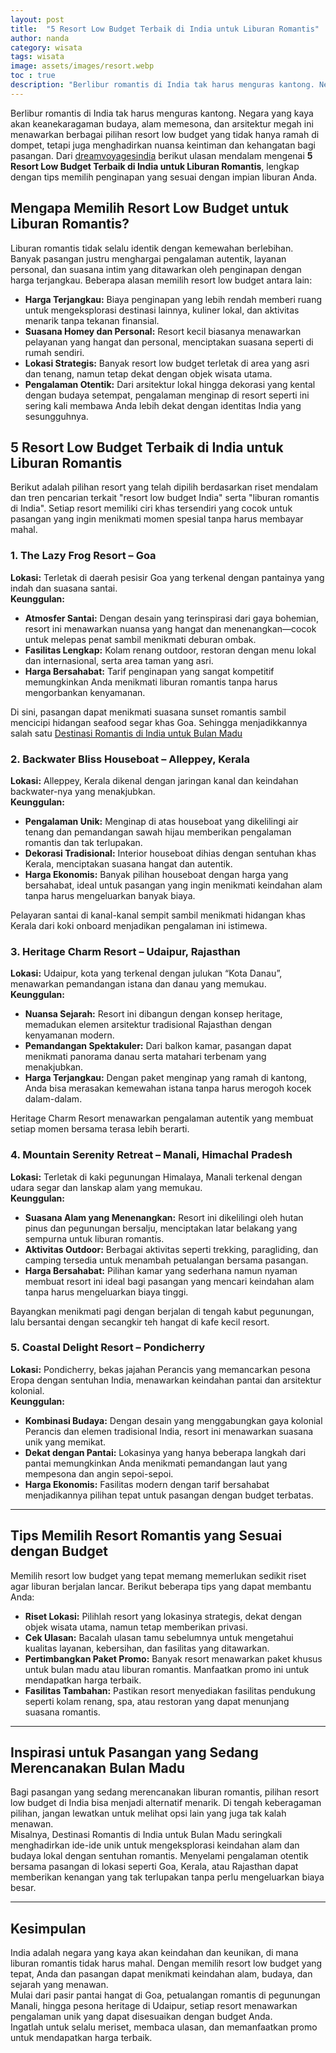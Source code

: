 ```yaml
---
layout: post
title:  "5 Resort Low Budget Terbaik di India untuk Liburan Romantis"
author: nanda
category: wisata
tags: wisata
image: assets/images/resort.webp
toc : true
description: "Berlibur romantis di India tak harus menguras kantong. Negara yang kaya akan keanekaragaman budaya, alam memesona, dan arsitektur megah ini menawarkan berbagai pilihan resort low budget yang tidak hanya ramah di dompet, tetapi juga menghadirkan nuansa keintiman dan kehangatan bagi pasangan"
---
```


Berlibur romantis di India tak harus menguras kantong. Negara yang kaya akan keanekaragaman budaya, alam memesona, dan arsitektur megah ini menawarkan berbagai pilihan resort low budget yang tidak hanya ramah di dompet, tetapi juga menghadirkan nuansa keintiman dan kehangatan bagi pasangan. Dari [dreamvoyagesindia](http://www.dreamvoyagesindia.com/) berikut ulasan mendalam mengenai **5 Resort Low Budget Terbaik di India untuk Liburan Romantis**, lengkap dengan tips memilih penginapan yang sesuai dengan impian liburan Anda.

## Mengapa Memilih Resort Low Budget untuk Liburan Romantis?

Liburan romantis tidak selalu identik dengan kemewahan berlebihan. Banyak pasangan justru menghargai pengalaman autentik, layanan personal, dan suasana intim yang ditawarkan oleh penginapan dengan harga terjangkau. Beberapa alasan memilih resort low budget antara lain:

- **Harga Terjangkau:** Biaya penginapan yang lebih rendah memberi ruang untuk mengeksplorasi destinasi lainnya, kuliner lokal, dan aktivitas menarik tanpa tekanan finansial.
- **Suasana Homey dan Personal:** Resort kecil biasanya menawarkan pelayanan yang hangat dan personal, menciptakan suasana seperti di rumah sendiri.
- **Lokasi Strategis:** Banyak resort low budget terletak di area yang asri dan tenang, namun tetap dekat dengan objek wisata utama.
- **Pengalaman Otentik:** Dari arsitektur lokal hingga dekorasi yang kental dengan budaya setempat, pengalaman menginap di resort seperti ini sering kali membawa Anda lebih dekat dengan identitas India yang sesungguhnya.

## 5 Resort Low Budget Terbaik di India untuk Liburan Romantis

Berikut adalah pilihan resort yang telah dipilih berdasarkan riset mendalam dan tren pencarian terkait "resort low budget India" serta "liburan romantis di India". Setiap resort memiliki ciri khas tersendiri yang cocok untuk pasangan yang ingin menikmati momen spesial tanpa harus membayar mahal.

### 1. The Lazy Frog Resort – Goa

**Lokasi:** Terletak di daerah pesisir Goa yang terkenal dengan pantainya yang indah dan suasana santai.  
**Keunggulan:**
- **Atmosfer Santai:** Dengan desain yang terinspirasi dari gaya bohemian, resort ini menawarkan nuansa yang hangat dan menenangkan—cocok untuk melepas penat sambil menikmati deburan ombak.
- **Fasilitas Lengkap:** Kolam renang outdoor, restoran dengan menu lokal dan internasional, serta area taman yang asri.
- **Harga Bersahabat:** Tarif penginapan yang sangat kompetitif memungkinkan Anda menikmati liburan romantis tanpa harus mengorbankan kenyamanan.

Di sini, pasangan dapat menikmati suasana sunset romantis sambil mencicipi hidangan seafood segar khas Goa.
Sehingga menjadikkannya salah satu [Destinasi Romantis di India untuk Bulan Madu](http://www.dreamvoyagesindia.com/info/destinasi-romantis-di-india-tempat-terbaik-untuk-bulan-madu/)

### 2. Backwater Bliss Houseboat – Alleppey, Kerala

**Lokasi:** Alleppey, Kerala dikenal dengan jaringan kanal dan keindahan backwater-nya yang menakjubkan.  
**Keunggulan:**
- **Pengalaman Unik:** Menginap di atas houseboat yang dikelilingi air tenang dan pemandangan sawah hijau memberikan pengalaman romantis dan tak terlupakan.
- **Dekorasi Tradisional:** Interior houseboat dihias dengan sentuhan khas Kerala, menciptakan suasana hangat dan autentik.
- **Harga Ekonomis:** Banyak pilihan houseboat dengan harga yang bersahabat, ideal untuk pasangan yang ingin menikmati keindahan alam tanpa harus mengeluarkan banyak biaya.

Pelayaran santai di kanal-kanal sempit sambil menikmati hidangan khas Kerala dari koki onboard menjadikan pengalaman ini istimewa.

### 3. Heritage Charm Resort – Udaipur, Rajasthan

**Lokasi:** Udaipur, kota yang terkenal dengan julukan “Kota Danau”, menawarkan pemandangan istana dan danau yang memukau.  
**Keunggulan:**
- **Nuansa Sejarah:** Resort ini dibangun dengan konsep heritage, memadukan elemen arsitektur tradisional Rajasthan dengan kenyamanan modern.
- **Pemandangan Spektakuler:** Dari balkon kamar, pasangan dapat menikmati panorama danau serta matahari terbenam yang menakjubkan.
- **Harga Terjangkau:** Dengan paket menginap yang ramah di kantong, Anda bisa merasakan kemewahan istana tanpa harus merogoh kocek dalam-dalam.

Heritage Charm Resort menawarkan pengalaman autentik yang membuat setiap momen bersama terasa lebih berarti.

### 4. Mountain Serenity Retreat – Manali, Himachal Pradesh

**Lokasi:** Terletak di kaki pegunungan Himalaya, Manali terkenal dengan udara segar dan lanskap alam yang memukau.  
**Keunggulan:**
- **Suasana Alam yang Menenangkan:** Resort ini dikelilingi oleh hutan pinus dan pegunungan bersalju, menciptakan latar belakang yang sempurna untuk liburan romantis.
- **Aktivitas Outdoor:** Berbagai aktivitas seperti trekking, paragliding, dan camping tersedia untuk menambah petualangan bersama pasangan.
- **Harga Bersahabat:** Pilihan kamar yang sederhana namun nyaman membuat resort ini ideal bagi pasangan yang mencari keindahan alam tanpa harus mengeluarkan biaya tinggi.

Bayangkan menikmati pagi dengan berjalan di tengah kabut pegunungan, lalu bersantai dengan secangkir teh hangat di kafe kecil resort. 

### 5. Coastal Delight Resort – Pondicherry

**Lokasi:** Pondicherry, bekas jajahan Perancis yang memancarkan pesona Eropa dengan sentuhan India, menawarkan keindahan pantai dan arsitektur kolonial.  
**Keunggulan:**
- **Kombinasi Budaya:** Dengan desain yang menggabungkan gaya kolonial Perancis dan elemen tradisional India, resort ini menawarkan suasana unik yang memikat.
- **Dekat dengan Pantai:** Lokasinya yang hanya beberapa langkah dari pantai memungkinkan Anda menikmati pemandangan laut yang mempesona dan angin sepoi-sepoi.
- **Harga Ekonomis:** Fasilitas modern dengan tarif bersahabat menjadikannya pilihan tepat untuk pasangan dengan budget terbatas.

---

## Tips Memilih Resort Romantis yang Sesuai dengan Budget

Memilih resort low budget yang tepat memang memerlukan sedikit riset agar liburan berjalan lancar. Berikut beberapa tips yang dapat membantu Anda:

- **Riset Lokasi:** Pilihlah resort yang lokasinya strategis, dekat dengan objek wisata utama, namun tetap memberikan privasi.
- **Cek Ulasan:** Bacalah ulasan tamu sebelumnya untuk mengetahui kualitas layanan, kebersihan, dan fasilitas yang ditawarkan.
- **Pertimbangkan Paket Promo:** Banyak resort menawarkan paket khusus untuk bulan madu atau liburan romantis. Manfaatkan promo ini untuk mendapatkan harga terbaik.
- **Fasilitas Tambahan:** Pastikan resort menyediakan fasilitas pendukung seperti kolam renang, spa, atau restoran yang dapat menunjang suasana romantis.

---

## Inspirasi untuk Pasangan yang Sedang Merencanakan Bulan Madu

Bagi pasangan yang sedang merencanakan liburan romantis, pilihan resort low budget di India bisa menjadi alternatif menarik. Di tengah keberagaman pilihan, jangan lewatkan untuk melihat opsi lain yang juga tak kalah menawan.  
Misalnya, Destinasi Romantis di India untuk Bulan Madu seringkali menghadirkan ide-ide unik untuk mengeksplorasi keindahan alam dan budaya lokal dengan sentuhan romantis. Menyelami pengalaman otentik bersama pasangan di lokasi seperti Goa, Kerala, atau Rajasthan dapat memberikan kenangan yang tak terlupakan tanpa perlu mengeluarkan biaya besar.

---

## Kesimpulan

India adalah negara yang kaya akan keindahan dan keunikan, di mana liburan romantis tidak harus mahal. Dengan memilih resort low budget yang tepat, Anda dan pasangan dapat menikmati keindahan alam, budaya, dan sejarah yang menawan.  
Mulai dari pasir pantai hangat di Goa, petualangan romantis di pegunungan Manali, hingga pesona heritage di Udaipur, setiap resort menawarkan pengalaman unik yang dapat disesuaikan dengan budget Anda.  
Ingatlah untuk selalu meriset, membaca ulasan, dan memanfaatkan promo untuk mendapatkan harga terbaik.  
